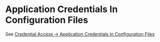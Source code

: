 # Application Credentials In Configuration Files
See [Credential Access -> Application Credentials In Configuration Files](../Credential_access/Application_credentials_in_configuration_files.md)